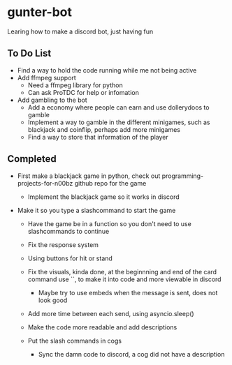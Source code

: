 # gunter-bot
Learing how to make a discord bot, just having fun

## To Do List
* Find a way to hold the code running while me not being active
* Add ffmpeg support
  * Need a ffmpeg library for python
  * Can ask ProTDC for help or infomation
* Add gambling to the bot
  * Add a economy where people can earn and use dollerydoos to gamble
  * Implement a way to gamble in the different minigames, such as blackjack and coinflip, perhaps add more minigames
  * Find a way to store that information of the player

## Completed
* First make a blackjack game in python, check out programming-projects-for-n00bz github repo for the game
  * Implement the blackjack game so it works in discord

* Make it so you type a slashcommand to start the game
  * Have the game be in a function so you don't need to use slashcommands to continue
  * Fix the response system
  * Using buttons for hit or stand
  * Fix the visuals, kinda done, at the beginnning and end of the card command use ``, to make it into code and more viewable in discord
    *  Maybe try to use embeds when the message is sent, does not look good
            
  * Add more time between each send, using asyncio.sleep()
  * Make the code more readable and add descriptions

  * Put the slash commands in cogs
    * Sync the damn code to discord, a cog did not have a description